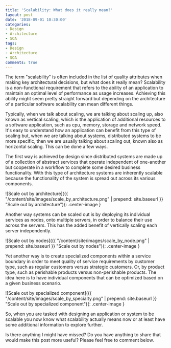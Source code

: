 ```yaml
---
title: 'Scalability: What does it really mean?'
layout: post
date: '2018-09-01 10:30:00'
categories:
- Design
- Architecture
- SOA
tags:
- Design
- Architecture
- SOA
comments: true
---
```


The term "scalability" is often included in the list of quality attributes when making key architectural decisions, but what does it really mean? Scalability is a non-functional requirement that refers to the ability of an application to maintain an optimal level of performance as usage increases. Achieving this ability might seem pretty straight forward but depending on the architecture of a particular software scalability can mean different things. 

Typically, when we talk about scaling, we are talking about scaling up, also known as vertical scaling, which is the application of additional resources to a software application, such as cpu, memory, storage and network speed. It's easy to understand how an application can benefit from this type of scaling but, when we are talking about systems, distributed systems to be more specific, then we are usually talking about scaling out, known also as horizontal scaling. This can be done a few ways.

The first way is achieved by design since distributed systems are made up of a collection of abstract services that operate independent of one-another but cooperate in a workflow to complete some desired business functionality. With this type of architecture systems are inherently scalable because the functionality of the system is spread out across its various components. 

![Scale out by architecture]({{ "/content/site/images/scale_by_architecture.png" | prepend: site.baseurl }} "Scale out by architecture"){: .center-image }

Another way systems can be scaled out is by deploying its individual services as nodes, onto multiple servers, in order to balance their use across the servers. This has the added benefit of vertically scaling each server independently. 

![Scale out by nodes]({{ "/content/site/images/scale_by_node.png" | prepend: site.baseurl }} "Scale out by nodes"){: .center-image }

Yet another way is to create specialized components within a service boundary in order to meet quality of service requirements by customer type, such as regular customers versus strategic customers. Or, by product type, such as perishable products versus non-perishable products. The idea here is to have individual components that can be optimized based on a given business scenario.

![Scale out by specialized component]({{ "/content/site/images/scale_by_specialty.png" | prepend: site.baseurl }} "Scale out by specialized component"){: .center-image }

So, when you are tasked with designing an application or system to be scalable you now know what scalability actually means now or at least have some additional information to explore further.

Is there anything I might have missed? Do you have anything to share that would make this post more useful? Please feel free to comment below.
